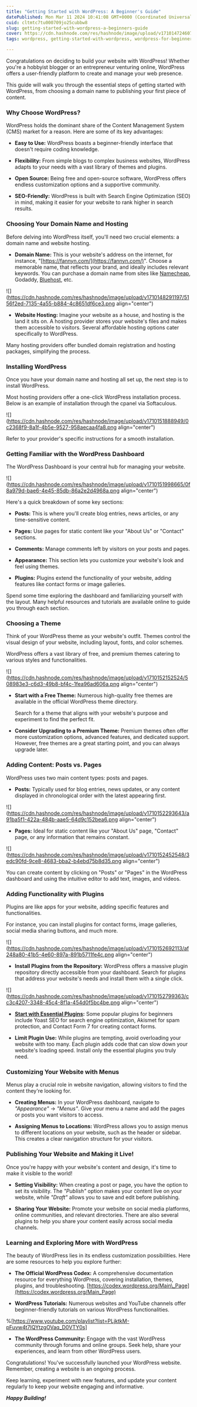 ```yaml
---
title: "Getting Started with WordPress: A Beginner's Guide"
datePublished: Mon Mar 11 2024 10:41:08 GMT+0000 (Coordinated Universal Time)
cuid: cltmtc7tu000709jo25cubbw8
slug: getting-started-with-wordpress-a-beginners-guide
cover: https://cdn.hashnode.com/res/hashnode/image/upload/v1710147246070/69a8198b-3b28-441a-9136-93b1cc53d256.png
tags: wordpress, getting-started-with-wordpress, wordpress-for-beginners, wordpress-tutorial

---
```


Congratulations on deciding to build your website with WordPress! Whether you're a hobbyist blogger or an entrepreneur venturing online, WordPress offers a user-friendly platform to create and manage your web presence.

This guide will walk you through the essential steps of getting started with WordPress, from choosing a domain name to publishing your first piece of content.

### Why Choose WordPress?

WordPress holds the dominant share of the Content Management System (CMS) market for a reason. Here are some of its key advantages:

* **Easy to Use:** WordPress boasts a beginner-friendly interface that doesn't require coding knowledge.
    
* **Flexibility:** From simple blogs to complex business websites, WordPress adapts to your needs with a vast library of themes and plugins.
    
* **Open Source:** Being free and open-source software, WordPress offers endless customization options and a supportive community.
    
* **SEO-Friendly:** WordPress is built with Search Engine Optimization (SEO) in mind, making it easier for your website to rank higher in search results.
    

### **Choosing Your Domain Name and Hosting**

Before delving into WordPress itself, you'll need two crucial elements: a domain name and website hosting.

* **Domain Name:** This is your website's address on the internet, for instance, "[https://fannyn.com/](https://fannyn.com/)". Choose a memorable name, that reflects your brand, and ideally includes relevant keywords. You can purchase a domain name from sites like [Namecheap](http://namecheap.pxf.io/Ao9N2j), Godaddy, [Bluehost](http://bluehost.sjv.io/P07bjY), etc.
    

![](https://cdn.hashnode.com/res/hashnode/image/upload/v1710148291197/5156f2ed-7135-4a55-b884-4c8651df6ce3.png align="center")

* **Website Hosting:** Imagine your website as a house, and hosting is the land it sits on. A hosting provider stores your website's files and makes them accessible to visitors. Several affordable hosting options cater specifically to WordPress.
    

Many hosting providers offer bundled domain registration and hosting packages, simplifying the process.

### **Installing WordPress**

Once you have your domain name and hosting all set up, the next step is to install WordPress.

Most hosting providers offer a one-click WordPress installation process. Below is an example of installation through the cpanel via Softaculous.

![](https://cdn.hashnode.com/res/hashnode/image/upload/v1710151888949/0c2368f9-8a1f-4b5e-9527-958aecaa4fa8.png align="center")

Refer to your provider's specific instructions for a smooth installation.

### **Getting Familiar with the WordPress Dashboard**

The WordPress Dashboard is your central hub for managing your website.

![](https://cdn.hashnode.com/res/hashnode/image/upload/v1710151998665/0f8a979d-bae6-4e45-85db-86a2e2d4968a.png align="center")

Here's a quick breakdown of some key sections:

* **Posts:** This is where you'll create blog entries, news articles, or any time-sensitive content.
    
* **Pages:** Use pages for static content like your "About Us" or "Contact" sections.
    
* **Comments:** Manage comments left by visitors on your posts and pages.
    
* **Appearance:** This section lets you customize your website's look and feel using themes.
    
* **Plugins:** Plugins extend the functionality of your website, adding features like contact forms or image galleries.
    

Spend some time exploring the dashboard and familiarizing yourself with the layout. Many helpful resources and tutorials are available online to guide you through each section.

### **Choosing a Theme**

Think of your WordPress theme as your website's outfit. Themes control the visual design of your website, including layout, fonts, and color schemes.

WordPress offers a vast library of free, and premium themes catering to various styles and functionalities.

![](https://cdn.hashnode.com/res/hashnode/image/upload/v1710152152524/508983e3-c6d3-49b8-bf4c-1fea96ad606a.png align="center")

* **Start with a Free Theme:** Numerous high-quality free themes are available in the official WordPress theme directory.
    
    Search for a theme that aligns with your website's purpose and experiment to find the perfect fit.
    
* **Consider Upgrading to a Premium Theme:** Premium themes often offer more customization options, advanced features, and dedicated support. However, free themes are a great starting point, and you can always upgrade later.
    

### **Adding Content: Posts vs. Pages**

WordPress uses two main content types: posts and pages.

* **Posts:** Typically used for blog entries, news updates, or any content displayed in chronological order with the latest appearing first.
    

![](https://cdn.hashnode.com/res/hashnode/image/upload/v1710152293643/a91ba5f1-422a-484b-aae5-64d9c152bea6.png align="center")

* **Pages:** Ideal for static content like your "About Us" page, "Contact" page, or any information that remains constant.
    

![](https://cdn.hashnode.com/res/hashnode/image/upload/v1710152452548/3edc90fd-9ce8-4683-bba2-b4ebd75b8d35.png align="center")

You can create content by clicking on "Posts" or "Pages" in the WordPress dashboard and using the intuitive editor to add text, images, and videos.

### **Adding Functionality with Plugins**

Plugins are like apps for your website, adding specific features and functionalities.

For instance, you can install plugins for contact forms, image galleries, social media sharing buttons, and much more.

![](https://cdn.hashnode.com/res/hashnode/image/upload/v1710152692113/af248a80-41b5-4e60-897a-891b5711fe4c.png align="center")

* **Install Plugins from the Repository:** WordPress offers a massive plugin repository directly accessible from your dashboard. Search for plugins that address your website's needs and install them with a single click.
    

![](https://cdn.hashnode.com/res/hashnode/image/upload/v1710152799363/cc3c4207-3348-45c4-8f1a-454d0f5bc4be.png align="center")

* [**Start with Essential Plugins**](https://buildingwithwordpress.hashnode.dev/from-blogger-to-builder-5-essential-plugins-for-wordpress-development)**:** Some popular plugins for beginners include Yoast SEO for search engine optimization, Akismet for spam protection, and Contact Form 7 for creating contact forms.
    
* **Limit Plugin Use:** While plugins are tempting, avoid overloading your website with too many. Each plugin adds code that can slow down your website's loading speed. Install only the essential plugins you truly need.
    

### **Customizing Your Website with Menus**

Menus play a crucial role in website navigation, allowing visitors to find the content they're looking for.

* **Creating Menus:** In your WordPress dashboard, navigate to *"Appearance"* -&gt; *"Menus"*. Give your menu a name and add the pages or posts you want visitors to access.
    
* **Assigning Menus to Locations:** WordPress allows you to assign menus to different locations on your website, such as the header or sidebar. This creates a clear navigation structure for your visitors.
    

### **Publishing Your Website and Making it Live!**

Once you're happy with your website's content and design, it's time to make it visible to the world!

* **Setting Visibility:** When creating a post or page, you have the option to set its visibility. The *"Publish"* option makes your content live on your website, while *"Draft"* allows you to save and edit before publishing.
    
* **Sharing Your Website:** Promote your website on social media platforms, online communities, and relevant directories. There are also several plugins to help you share your content easily across social media channels.
    

### **Learning and Exploring More with WordPress**

The beauty of WordPress lies in its endless customization possibilities. Here are some resources to help you explore further:

* **The Official WordPress Codex:** A comprehensive documentation resource for everything WordPress, covering installation, themes, plugins, and troubleshooting. [https://codex.wordpress.org/Main\_Page](https://codex.wordpress.org/Main_Page)
    
* **WordPress Tutorials:** Numerous websites and YouTube channels offer beginner-friendly tutorials on various WordPress functionalities.
    

%[https://www.youtube.com/playlist?list=PLjktkM-pFuvw4t7IQYtzgOVaq_D0VTY0s] 

* **The WordPress Community:** Engage with the vast WordPress community through forums and online groups. Seek help, share your experiences, and learn from other WordPress users.
    

Congratulations! You've successfully launched your WordPress website. Remember, creating a website is an ongoing process.

Keep learning, experiment with new features, and update your content regularly to keep your website engaging and informative.

***Happy Building!***
